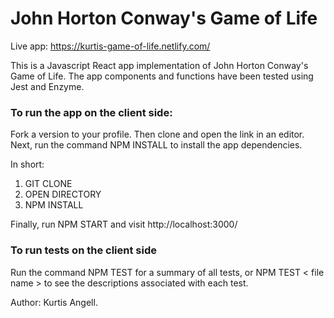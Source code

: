 # John Horton Conway's Game of Life

Live app: https://kurtis-game-of-life.netlify.com/

This is a Javascript React app implementation of John Horton Conway's Game of Life. The app components and functions have been tested using Jest and Enzyme.

### To run the app on the client side:

Fork a version to your profile. Then clone and open the link in an editor. Next, run the command NPM INSTALL to install the app dependencies.

In short:

1. GIT CLONE <URL>
2. OPEN DIRECTORY
3. NPM INSTALL

Finally, run NPM START and visit http://localhost:3000/

### To run tests on the client side

Run the command NPM TEST for a summary of all tests, or NPM TEST < file name > to see the descriptions associated with each test.

Author: Kurtis Angell.

